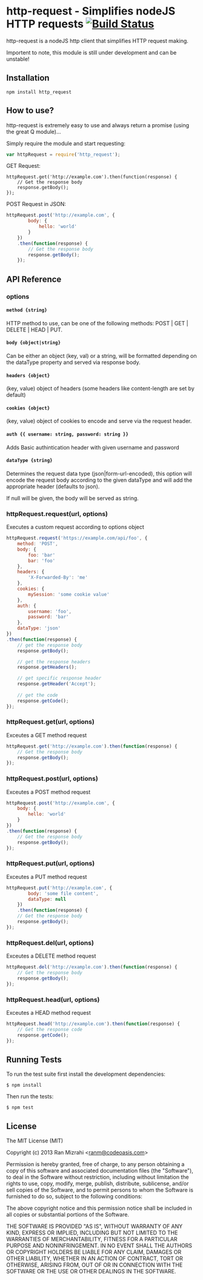 http-request - Simplifies nodeJS HTTP requests [![Build Status](https://secure.travis-ci.org/ranm8/http-request.png?branch=master)](http://travis-ci.org/ranm8/http-request)
==============================================

http-request is a nodeJS http client that simplifies HTTP request making.

Importent to note, this module is still under development and can be unstable!

## Installation

	npm install http_request  


## How to use?

http-request is extremely easy to use and always return a promise (using the great Q module)...

Simply require the module and start requesting:

``` javascript
var httpRequest = require('http_request'); 
```
GET Request:

	httpRequest.get('http://example.com').then(function(response) {
		// Get the response body
		response.getBody();
	});

POST Request in JSON:

``` javascript
httpRequest.post('http://example.com', {
		body: {
			hello: 'world'
		}
	})
	.then(function(response) {
		// Get the response body
		response.getBody();
	});
```

## API Reference

### options

#### `method {string}` 
HTTP method to use, can be one of the following methods: POST | GET | DELETE | HEAD | PUT.

#### `body {object|string}`
Can be either an object (key, val) or a string, will be formatted depending on the dataType property and served via response body.

#### `headers {object}` 
(key, value) object of headers (some headers like content-length are set by default)

#### `cookies {object}` 
(key, value) object of cookies to encode and serve via the request header.

#### `auth {{ username: string, password: string }} `
Adds Basic authintication header with given username and password

#### `dataType {string}` 

Determines the request data type (json|form-url-encoded), this option will encode the request body according to the given dataType and will add the appropriate header (defaults to json). 

If null will be given, the body will be served as string.

### httpRequest.request(url, options)

Executes a custom request according to options object

``` javascript
httpRequest.request('https://example.com/api/foo', {
	method: 'POST',
	body: {
		foo: 'bar'
		bar: 'foo'
	},
	headers: {
		'X-Forwarded-By': 'me'
	},
	cookies: {
		mySession: 'some cookie value'
	},
	auth: {
		username: 'foo',
		password: 'bar'
	},
	dataType: 'json'		
})
.then(function(response) {
	// get the response body
	response.getBody();

   	// get the response headers
 	response.getHeaders();

 	// get specific response header
 	response.getHeader('Accept');
 
 	// get the code
 	response.getCode();
});
```
### httpRequest.get(url, options)

Exceutes a GET method request
``` javascript
httpRequest.get('http://example.com').then(function(response) {
	// Get the response body
	response.getBody();
});
```
### httpRequest.post(url, options)

Exceutes a POST method request
``` javascript
httpRequest.post('http://example.com', {
	body: {
		hello: 'world'
	}
})
.then(function(response) {
	// Get the response body
	response.getBody();
});
```

### httpRequest.put(url, options)

Exceutes a PUT method request

``` javascript
httpRequest.put('http://example.com', {
		body: 'some file content',
		dataType: null	
	})
	.then(function(response) {
	// Get the response body
	response.getBody();
});
```

### httpRequest.del(url, options)

Exceutes a DELETE method request

``` javascript
httpRequest.del('http://example.com').then(function(response) {
	// Get the response body
	response.getBody();
});
```

### httpRequest.head(url, options)

Exceutes a HEAD method request

``` javascript
httpRequest.head('http://example.com').then(function(response) {
	// Get the response code
	response.getCode();
});
```

## Running Tests

To run the test suite first install the development dependencies:

	$ npm install	

Then run the tests:

	$ npm test

## License

The MIT License (MIT)

Copyright (c) 2013 Ran Mizrahi <<ranm@codeoasis.com>>

Permission is hereby granted, free of charge, to any person obtaining a copy
of this software and associated documentation files (the "Software"), to deal
in the Software without restriction, including without limitation the rights
to use, copy, modify, merge, publish, distribute, sublicense, and/or sell
copies of the Software, and to permit persons to whom the Software is
furnished to do so, subject to the following conditions:

The above copyright notice and this permission notice shall be included in
all copies or substantial portions of the Software.

THE SOFTWARE IS PROVIDED "AS IS", WITHOUT WARRANTY OF ANY KIND, EXPRESS OR
IMPLIED, INCLUDING BUT NOT LIMITED TO THE WARRANTIES OF MERCHANTABILITY,
FITNESS FOR A PARTICULAR PURPOSE AND NONINFRINGEMENT. IN NO EVENT SHALL THE
AUTHORS OR COPYRIGHT HOLDERS BE LIABLE FOR ANY CLAIM, DAMAGES OR OTHER
LIABILITY, WHETHER IN AN ACTION OF CONTRACT, TORT OR OTHERWISE, ARISING FROM,
OUT OF OR IN CONNECTION WITH THE SOFTWARE OR THE USE OR OTHER DEALINGS IN
THE SOFTWARE.

